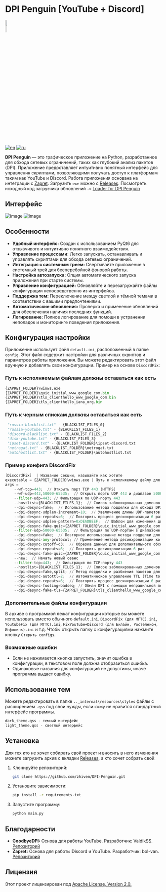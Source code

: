 # DPI Penguin [YouTube + Discord]

<img src="https://github.com/zhivem/DPI-Penguin/blob/main/resources/icon/newicon.ico" width=10% height=10%>

[![en](https://img.shields.io/badge/lang-en-red.svg)](./README.EN.md)
[![ru](https://img.shields.io/badge/lang-ru-green.svg)](./README.md)

**DPI Penguin** — это графическое приложение на Python, разработанное для обхода сетевых ограничений, таких как глубокий анализ пакетов (DPI). Приложение предоставляет интуитивно понятный интерфейс для управления скриптами, позволяющими получать доступ к платформам таким как YouTube и Discord. Работа приложения основана на интеграции с [Zapret](https://github.com/bol-van/zapret). Загрузить `exe` можно c [Releases](https://github.com/zhivem/DPI-Penguin/releases). Посмотреть исходный код загрузчика обновлений `->` [Loader for DPI Penguin](https://github.com/zhivem/Loader-for-DPI-Penguin)

## Интерфейс
![image](https://github.com/user-attachments/assets/2aaab6c3-b314-4637-9aab-245e0b45b21b)
![image](https://github.com/user-attachments/assets/8782afdb-ca87-4e11-8a79-73e508ef75de)

## Особенности

- **Удобный интерфейс:** Создан с использованием PyQt6 для отзывчивого и интуитивно понятного взаимодействия.
- **Управление процессами:** Легко запускать, останавливать и управлять скриптами для обхода сетевых ограничений.
- **Интеграция с системным треем:** Свертывайте приложение в системный трей для бесперебойной фоновой работы.
- **Настройка автозапуска:** Опция автоматического запуска приложения при старте системы.
- **Управление конфигурацией:** Обновляйте и перезагружайте файлы конфигурации непосредственно из интерфейса.
- **Поддержка тем:** Переключение между светлой и тёмной темами в соответствии с вашими предпочтениями.
- **Автоматические обновления:** Проверка и применение обновлений для обеспечения наличия последних функций.
- **Логирование:** Полное логирование для помощи в устранении неполадок и мониторинге поведения приложения.

## Конфигурация настройки

Приложение использует файл `default.ini`, расположенный в папке `config`. Этот файл содержит настройки для различных скриптов и параметров работы приложения. Вы можете редактировать этот файл вручную и добавлять свои конфигурации. Пример на основе `DiscordFix`:

### Путь к исполняемым файлам должны оставаться как есть 

```py
{ZAPRET_FOLDER}\winws.exe
{ZAPRET_FOLDER}\quic_initial_www_google_com.bin 
{ZAPRET_FOLDER}\tls_clienthello_www_google_com.bin
{ZAPRET_FOLDER}\tls_clienthello_iana_org.bin
```

### Путь к черным спискам должны оставаться как есть 

```py
 "russia-blacklist.txt" - {BLACKLIST_FILES_0}
 "russia-youtube.txt" - {BLACKLIST_FILES_1}
 "discord-blacklist.txt" - {BLACKLIST_FILES_2}
 "disk-youtube.txt" - {BLACKLIST_FILES_3}
 "ipset-discord.txt" - {BLACKLIST_FOLDER}\ipset-discord.txt
 "netrogat.txt" - {BLACKLIST_FOLDER}\netrogat.txt
 "autohostlist.txt" - {BLACKLIST_FOLDER}\autohostlist.txt 
```
### Пример конфига DiscordFix

```py
[DiscordFix]  | Название секции, называйте как хотите
executable = {ZAPRET_FOLDER}\winws.exe | Путь к исполняемому файлу для обхода блокировок
args = 
    --wf-tcp=443;  // Открыть порт TCP 443 (HTTPS)
    --wf-udp=443,50000-65535;  // Открыть порты UDP 443 и диапазон 50000-65535 для использования
    --filter-udp=443; // Фильтрация по UDP-порту 443
    --hostlist={BLACKLIST_FILES_1};  // Список заблокированных доменов {BLACKLIST_FILES_1}
    --dpi-desync=fake;  // Использование метода подделки для обхода DPI
    --dpi-desync-udplen-increment=10;  // Увеличение длины UDP-пакетов на 10 байт
    --dpi-desync-repeats=6;  // Повторить процесс десинхронизации 6 раз
    --dpi-desync-udplen-pattern=0xDEADBEEF;  // Шаблон для изменения длины UDP-пакетов
    --dpi-desync-fake-quic={ZAPRET_FOLDER}\quic_initial_www_google_com.bin;  // Использование поддельного трафика QUIC
    --filter-udp=50000-65535;  // Фильтрация по UDP-портам в диапазоне 50000-65535
    --dpi-desync=fake;  // Повторное использование метода подделки для обхода DPI
    --dpi-desync-any-protocol; // Применение метода десинхронизации ко всем протоколам
    --dpi-desync-cutoff=d3;  // Обрезка данных для дополнительного обхода DPI
    --dpi-desync-repeats=6;  // Повторить десинхронизацию 6 раз
    --dpi-desync-fake-quic={ZAPRET_FOLDER}\quic_initial_www_google_com.bin;  // Повторное использование поддельного QUIC трафика
    --new;  // Начать новый сеанс
    --filter-tcp=443;  // Фильтрация по TCP-порту 443
    --hostlist={BLACKLIST_FILES_1};  // Список заблокированных доменов {BLACKLIST_FILES_1}
    --dpi-desync=fake,split; // Метод подделки и разбиения пакетов для обхода DPI
    --dpi-desync-autottl=2;  // Автоматическое управление TTL (Time to Live)
    --dpi-desync-repeats=6;  // Повторить процесс десинхронизации 6 раз
    --dpi-desync-fooling=badseq; // Обман DPI с помощью неправильной последовательности пакетов
    --dpi-desync-fake-tls={ZAPRET_FOLDER}\tls_clienthello_www_google_com.bin;  // Использование поддельного TLS трафика
```
### Дополнительные файлы конфигурации

В архиве с программой лежат конфигурации которые вы можете использовать вместо обычного `default.ini`. `DiscordFix (для МГТС).ini`, `YoutubeFix (для МГТС).ini`, `FixYouTube+Discord (для Билайн, Ростелеком, Инфолинк).ini` и т.д. Чтобы открыть папку с конфигурациями нажмите кнопку `Открыть configs`.

### Возможные ошибки

- Если не нажимается кнопка запустить, значит ошибка в конфигурации, в текстовом поле должна отобразиться ошибка.
- Одинаковые названия для конфигураций не допустимы, иначе программа выдаст ошибку.

## Использование тем

Можете редактировать в папке `.._internal\resources\styles` файлы с расширением `.qss` под свои нужды, если кому не нравится стандартный интерфейс программы.
```py
dark_theme.qss - темный интерфейс
light_theme.qss - светлый интерфейс
```

## Установка

Для тех кто не хочет собирать свой проект и вносить в него изменения можете загрузить архив с вкладки [Releases](https://github.com/zhivem/DPI-Penguin/releases), а кто хочет собрать свой:

1. Клонируйте репозиторий:

    ```bash
    git clone https://github.com/zhivem/DPI-Penguin.git 
    ```

2. Установите зависимости:

    ```bash
    pip install -r requirements.txt
    ```

3. Запустите программу:

    ```bash
    python main.py
    ```

## Благодарности

- **GoodbyeDPI:** Основа для работы YouTube. Разработчик: ValdikSS. [Репозиторий](https://github.com/ValdikSS/GoodbyeDPI)
- **Zapret:** Основа для работы Discord и YouTube. Разработчик: bol-van. [Репозиторий](https://github.com/bol-van/zapret)

## Лицензия 

Этот проект лицензирован под [Apache License, Version 2.0.](https://raw.githubusercontent.com/zhivem/DPI-Penguin/refs/heads/main/LICENSE.md)
